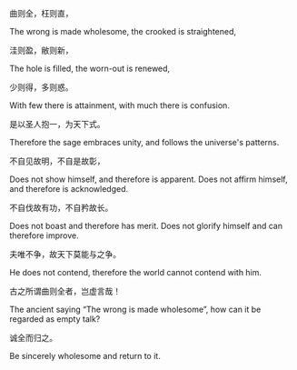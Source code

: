 曲则全，枉则直，

The wrong is made wholesome, the crooked is straightened,

洼则盈，敝则新，

The hole is filled, the worn-out is renewed,

少则得，多则惑。

With few there is attainment, with much there is confusion.

是以圣人抱一，为天下式。

Therefore the sage embraces unity, and follows the universe's patterns.

不自见故明，不自是故彰，

Does not show himself, and therefore is apparent. Does not affirm himself, and therefore is acknowledged.

不自伐故有功，不自矜故长。

Does not boast and therefore has merit. Does not glorify himself and can therefore improve.

夫唯不争，故天下莫能与之争。

He does not contend, therefore the world cannot  contend with him.

古之所谓曲则全者，岂虚言哉！

The ancient saying “The wrong is made wholesome”, how can it be regarded as empty talk?

诚全而归之。

Be sincerely wholesome and return to it.
